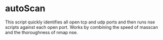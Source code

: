 # autoScan 
This script quickly identifies all open tcp and udp ports and then runs nse scripts against each open port. 
Works by combining the speed of masscan and the thoroughness of nmap nse. 
